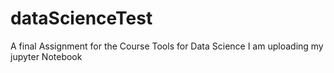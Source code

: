 # dataScienceTest
A final Assignment for the Course Tools for Data Science
I am uploading my jupyter Notebook
